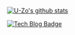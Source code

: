 [![U-Zo's github stats](https://github-readme-stats.vercel.app/api?username=U-Zo)](https://github.com/anuraghazra/github-readme-stats)

[![Tech Blog Badge](http://img.shields.io/badge/-Tech%20blog-black?style=for-the-badge&logo=github&link=https://u-zo.github.io/)](https://u-zo.github.io/)
